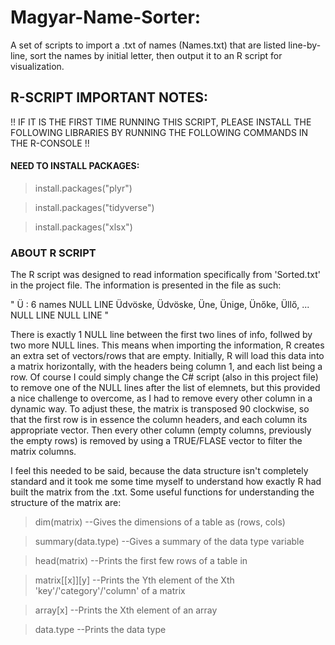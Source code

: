 # Magyar-Name-Sorter: #
A set of scripts to import a .txt of names (Names.txt) that are listed line-by-line, sort the names by initial letter, then output it to an R script for visualization.


## R-SCRIPT IMPORTANT NOTES: ##

!! IF IT IS THE FIRST TIME RUNNING THIS SCRIPT, PLEASE INSTALL THE FOLLOWING LIBRARIES BY RUNNING THE FOLLOWING COMMANDS IN THE R-CONSOLE !!
#### NEED TO INSTALL PACKAGES: ####
>install.packages("plyr")

>install.packages("tidyverse")

>install.packages("xlsx")

### ABOUT R SCRIPT ###

The R script was designed to read information specifically from 'Sorted.txt' in the project file. The information is presented in the file as such:

"
Ü : 6 names
NULL LINE
Üdvöske, Üdvöske, Üne, Ünige, Ünőke, Üllő, ...
NULL LINE
NULL LINE
"

There is exactly 1 NULL line between the first two lines of info, follwed by two more NULL lines. This means when importing the information, R creates an extra set of vectors/rows that are empty. Initially, R will load this data into a matrix horizontally, with the headers being column 1, and each list being a row. Of course I could simply change the C# script (also in this project file) to remove one of the NULL lines after the list of elemnets, but this provided a nice challenge to overcome, as I had to remove every other column in a dynamic way. To adjust these, the matrix is transposed 90 clockwise, so that the first row is in essence the column headers, and each column its appropriate vector. Then every other column (empty columns, previously the empty rows) is removed by using a TRUE/FLASE vector to filter the matrix columns.

I feel this needed to be said, because the data structure isn't completely standard and it took me some time myself to understand how exactly R had built the matrix from the .txt. Some useful functions for understanding the structure of the matrix are:
>dim(matrix)		--Gives the dimensions of a table as (rows, cols)

>summary(data.type)	--Gives a summary of the data type variable

>head(matrix)		--Prints the first few rows of a table in

>matrix[[x]][y]		--Prints the Yth element of the Xth 'key'/'category'/'column' of a matrix

>array[x]		--Prints the Xth element of an array

>data.type		--Prints the data type